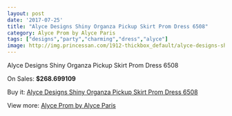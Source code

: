 ```yaml
---
layout: post
date: '2017-07-25'
title: "Alyce Designs Shiny Organza Pickup Skirt Prom Dress 6508"
category: Alyce Prom by Alyce Paris
tags: ["designs","party","charming","dress","alyce"]
image: http://img.princessan.com/1912-thickbox_default/alyce-designs-shiny-organza-pickup-skirt-prom-dress-6508.jpg
---
```

Alyce Designs Shiny Organza Pickup Skirt Prom Dress 6508

On Sales: **$268.699109**
<a href="https://www.princessan.com/en/alyce-prom-by-alyce-paris/854-alyce-designs-shiny-organza-pickup-skirt-prom-dress-6508.html"><amp-img layout="responsive" width="600" height="600" src="//img.princessan.com/1912-thickbox_default/alyce-designs-shiny-organza-pickup-skirt-prom-dress-6508.jpg" alt="Alyce Designs Shiny Organza Pickup Skirt Prom Dress 6508 0" /></a>
<a href="https://www.princessan.com/en/alyce-prom-by-alyce-paris/854-alyce-designs-shiny-organza-pickup-skirt-prom-dress-6508.html"><amp-img layout="responsive" width="600" height="600" src="//img.princessan.com/1914-thickbox_default/alyce-designs-shiny-organza-pickup-skirt-prom-dress-6508.jpg" alt="Alyce Designs Shiny Organza Pickup Skirt Prom Dress 6508 1" /></a>
<a href="https://www.princessan.com/en/alyce-prom-by-alyce-paris/854-alyce-designs-shiny-organza-pickup-skirt-prom-dress-6508.html"><amp-img layout="responsive" width="600" height="600" src="//img.princessan.com/1913-thickbox_default/alyce-designs-shiny-organza-pickup-skirt-prom-dress-6508.jpg" alt="Alyce Designs Shiny Organza Pickup Skirt Prom Dress 6508 2" /></a>

Buy it: [Alyce Designs Shiny Organza Pickup Skirt Prom Dress 6508](https://www.princessan.com/en/alyce-prom-by-alyce-paris/854-alyce-designs-shiny-organza-pickup-skirt-prom-dress-6508.html "Alyce Designs Shiny Organza Pickup Skirt Prom Dress 6508")

View more: [Alyce Prom by Alyce Paris](https://www.princessan.com/en/8-alyce-prom-by-alyce-paris "Alyce Prom by Alyce Paris")